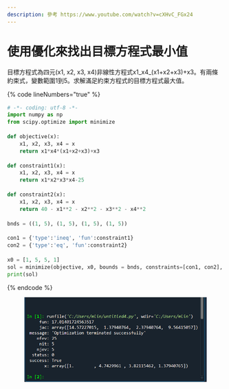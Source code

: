 ```yaml
---
description: 參考 https://www.youtube.com/watch?v=cXHvC_FGx24
---
```


# 使用優化來找出目標方程式最小值

目標方程式為四元(x1, x2, x3, x4)非線性方程式x1_x4_(x1+x2+x3)+x3。有兩條約束式，變數範圍1到5。求解滿足約束方程式的目標方程式最大值。

{% code lineNumbers="true" %}
```python
# -*- coding: utf-8 -*-
import numpy as np
from scipy.optimize import minimize

def objective(x):
    x1, x2, x3, x4 = x
    return x1*x4*(x1+x2+x3)+x3

def constraint1(x):
    x1, x2, x3, x4 = x
    return x1*x2*x3*x4-25

def constraint2(x):
    x1, x2, x3, x4 = x
    return 40 - x1**2 - x2**2 - x3**2 - x4**2

bnds = ((1, 5), (1, 5), (1, 5), (1, 5))

con1 = {'type':'ineq', 'fun':constraint1}
con2 = {'type':'eq', 'fun':constraint2}

x0 = [1, 5, 5, 1]
sol = minimize(objective, x0, bounds = bnds, constraints=[con1, con2], tol=1e-6, options = {'maxiter':100, 'disp':True})
print(sol)
```
{% endcode %}

<figure><img src="../.gitbook/assets/image (10).png" alt=""><figcaption></figcaption></figure>
